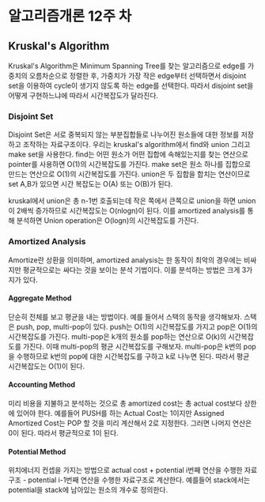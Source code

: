 # 알고리즘개론 12주 차

## Kruskal's Algorithm

Kruskal's Algorithm은 Minimum Spanning Tree를 찾는 알고리즘으로 edge를 가중치의 오름차순으로 정렬한 후, 가중치가 가장 작은 edge부터 선택하면서 disjoint set을 이용하여 cycle이 생기지 않도록 하는 edge를 선택한다. 따라서 disjoint set을 어떻게 구현하느냐에 따라서 시간복잡도가 달라진다.

### Disjoint Set

Disjoint Set은 서로 중복되지 않는 부분집합들로 나누어진 원소들에 대한 정보를 저장하고 조작하는 자료구조이다. 우리는 kruskal's algorithm에서 find와 union 그리고 make set을 사용한다. find는 어떤 원소가 어떤 집합에 속해있는지를 찾는 연산으로 pointer를 사용하면 O(1)의 시간복잡도를 가진다. make set은 원소 하나를 집합으로 만드는 연산으로 O(1)의 시간복잡도를 가진다. union은 두 집합을 합치는 연산이므로 set A,B가 있으면 시간 복잡도는 O(A) 또는 O(B)가 된다.

kruskal에서 union은 총 n-1번 호출되는데 작은 쪽에서 큰쪽으로 union을 하면 union이 2배씩 증가하므로 시간복잡도는 O(nlogn)이 된다. 이를 amortized analysis를 통해 분석하면 Union operation은 O(logn)의 시간복잡도를 가진다.

### Amortized Analysis

Amortize란 상환을 의미하며, amortized analysis는 한 동작이 최악의 경우에는 비싸지만 평균적으로는 싸다는 것을 보이는 분석 기법이다. 이를 분석하는 방법은 크게 3가지가 있다.

#### Aggregate Method

단순히 전체를 보고 평균을 내는 방법이다. 예를 들어서 스택의 동작을 생각해보자. 스택은 push, pop, multi-pop이 있다. push는 O(1)의 시간복잡도를 가지고 pop은 O(1)의 시간복잡도를 가진다. multi-pop은 k개의 원소를 pop하는 연산으로 O(k)의 시간복잡도를 가진다. 이때 multi-pop의 평균 시간복잡도를 구해보자. multi-pop은 k번의 pop을 수행하므로 k번의 pop에 대한 시간복잡도를 구하고 k로 나누면 된다. 따라서 평균 시간복잡도는 O(1)이 된다.

#### Accounting Method

미리 비용을 지불하고 분석하는 것으로 총 amortized cost는 총 actual cost보다 상한에 있어야 한다. 예를들어 PUSH를 하는 Actual Cost는 1이지만 Assigned Amortized Cost는 POP 할 것을 미리 계산해서 2로 지정한다. 그러면 나머지 연산은 0이 된다. 따라서 평균적으로 1이 된다.

#### Potential Method

위치에너지 컨셉을 가지는 방법으로 actual cost + potential i번째 연산을 수행한 자료구조 - potential i-1번째 연산을 수행한 자료구조로 계산한다. 예를들어 stack에서는 potential을 stack에 남아있는 원소의 개수로 정의한다.
